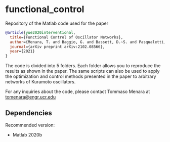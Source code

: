 # functional_control
Repository of the Matlab code used for the paper

```bibtex
@article{yue2020interventional,
  title={Functional Control of Oscillator Networks},
  author={Menara, T. and Baggio, G. and Bassett, D.~S. and Pasqualetti, F.},
  journal={arXiv preprint arXiv:2102.08566},
  year={2021}
}
```

The code is divided into 5 folders. Each folder allows you to reproduce the results as shown in the paper. The same scripts can also be used to apply the optimization and control methods presented in the paper to arbitrary networks of Kuramoto oscillators.

For any inquiries about the code, please contact Tommaso Menara at tomenara@engr.ucr.edu
  
## Dependencies

Recommended version:
- Matlab 2020b
